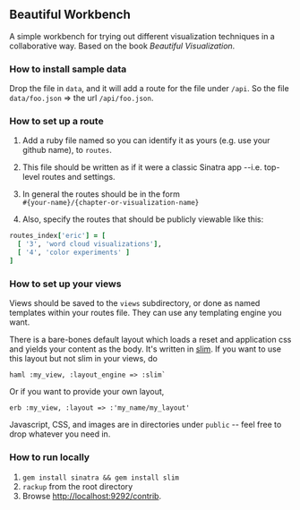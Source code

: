 ## Beautiful Workbench

A simple workbench for trying out different visualization techniques in a
collaborative way. Based on the book _Beautiful Visualization_.

### How to install sample data

Drop the file in `data`, and it will add a route for the file under `/api`.
So the file `data/foo.json`  =>  the url `/api/foo.json`.

### How to set up a route

1. Add a ruby file named so you can identify it as yours (e.g. use your github 
name), to `routes`.

2. This file should be written as if it were a classic Sinatra app --i.e. top-
level routes and settings.

3. In general the routes should be in the form <br>
`#{your-name}/{chapter-or-visualization-name}`

4. Also, specify the routes that should be publicly viewable like this:

```ruby
routes_index['eric'] = [
  [ '3', 'word cloud visualizations'],
  [ '4', 'color experiments' ]      
]
```

### How to set up your views

Views should be saved to the `views` subdirectory, or done as named templates
 within your routes file. They can use any templating engine you want. 

There is a bare-bones default layout which loads a reset and application css and 
yields your content as the body. It's written in [slim](http://slim-lang.org).
If you want to use this layout but not slim in your views, do

    haml :my_view, :layout_engine => :slim`

Or if you want to provide your own layout, 

    erb :my_view, :layout => :'my_name/my_layout'

Javascript, CSS, and images are in directories under `public` -- feel free to 
drop whatever you need in.


### How to run locally

1. `gem install sinatra && gem install slim`
2. `rackup` from the root directory
3. Browse [http://localhost:9292/contrib](http://localhost:9292/contrib).

